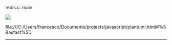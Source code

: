 redis.c: main

<!--- START OF PLANTUML 10 --> 

![](http://www.plantuml.com/plantuml/svg/YquiJWEYM000)

file:///C:/Users/francesco/Documents/projects/javascript/plantuml.html#%5Basfasf%5D

---

<!--- END OF PLANTUML 10 --> 

